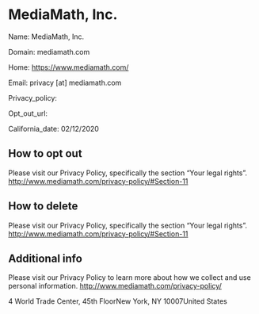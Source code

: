 
# MediaMath, Inc.

Name: MediaMath, Inc.

Domain: mediamath.com

Home: https://www.mediamath.com/

Email: privacy [at] mediamath.com

Privacy_policy: 

Opt_out_url: 

California_date: 02/12/2020



## How to opt out

Please visit our Privacy Policy, specifically the section “Your legal rights”. 
http://www.mediamath.com/privacy-policy/#Section-11

## How to delete

Please visit our Privacy Policy, specifically the section “Your legal rights”. 
http://www.mediamath.com/privacy-policy/#Section-11

## Additional info

Please visit our Privacy Policy to learn more about how we collect and use personal information. 
http://www.mediamath.com/privacy-policy/

4 World Trade Center, 45th FloorNew York, NY 10007United States

